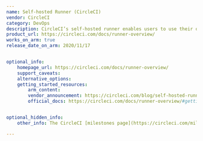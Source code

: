 ```yaml
---
name: Self-hosted Runner (CircleCI)
vendor: CircleCI
category: DevOps
description: CircleCI’s self-hosted runner enables users to use their own infrastructure for running jobs.
product_url: https://circleci.com/docs/runner-overview/
works_on_arm: true
release_date_on_arm: 2020/11/17


optional_info:
    homepage_url: https://circleci.com/docs/runner-overview/
    support_caveats:
    alternative_options:
    getting_started_resources:
        arm_content: 
        vendor_announcement: https://circleci.com/blog/self-hosted-runners-add-arm-support-to-circleci/
        official_docs: https://circleci.com/docs/runner-overview/#getting-started


optional_hidden_info:
    other_info: The CircleCI [milestones page](https://circleci.com/milestones/) and this [article](https://vmblog.com/archive/2020/11/17/circleci-extends-ci-cloud-with-new-self-hosted-solution-circleci-runner.aspx) confirms the release date for the ARM64 platform.

---
```

